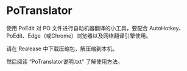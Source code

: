 # PoTranslator
使用 PoEdit 对 PO 文件进行自动机器翻译的小工具，要配合 AutoHotkey、PoEdit、Edge（或Chrome）浏览器以及网络翻译引擎使用。

请在 Realease 中下载压缩包，解压缩到本机。

然后阅读 “PoTranslator说明.txt” 了解使用方法。
